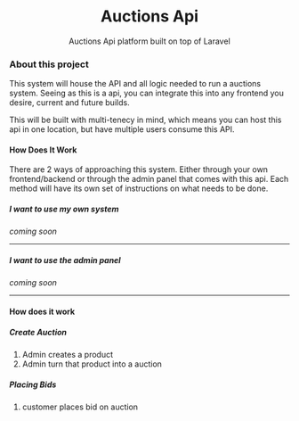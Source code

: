 <h1 align="center">Auctions Api</h1>
<p align="center">Auctions Api platform built on top of Laravel</p>

### About this project
This system will house the API and all logic needed to run a auctions system. Seeing as this is a api, you can integrate this into any frontend you desire, current and future builds.

This will be built with multi-tenecy in mind, which means you can host this api in one location, but have multiple users consume this API.


#### How Does It Work
There are 2 ways of approaching this system. Either through your own frontend/backend or through the admin panel that comes with this api.
Each method will have its own set of instructions on what needs to be done.


##### I want to use my own system
_coming soon_

---
##### I want to use the admin panel
_coming soon_

---

#### How does it work
##### Create Auction
1. Admin creates a product
2. Admin turn that product into a auction

##### Placing Bids
1. customer places bid on auction

